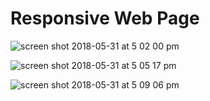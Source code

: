 # Responsive Web Page

![screen shot 2018-05-31 at 5 02 00 pm](https://user-images.githubusercontent.com/34081511/40808401-f7d12032-64f4-11e8-8762-e6064dc65026.png)

![screen shot 2018-05-31 at 5 05 17 pm](https://user-images.githubusercontent.com/34081511/40808404-faca12ee-64f4-11e8-9259-5bdc442336d7.png)

![screen shot 2018-05-31 at 5 09 06 pm](https://user-images.githubusercontent.com/34081511/40808522-66ae697e-64f5-11e8-9697-f92d4c016923.png)


